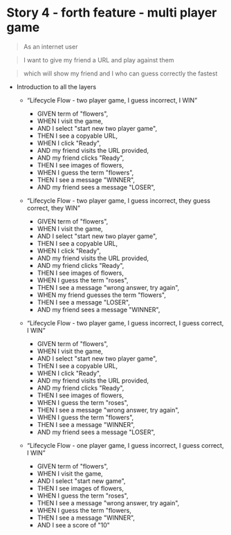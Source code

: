 # Story 4 - forth feature - multi player game

> As an internet user

> I want to give my friend a URL and play against them

> which will show my friend and I who can guess correctly the fastest

* Introduction to all the layers
  * “Lifecycle Flow - two player game, I guess incorrect, I WIN”
    - GIVEN term of "flowers",
    - WHEN I visit the game,
    - AND I select "start new two player game",
    - THEN I see a copyable URL,
    - WHEN I click "Ready",
    - AND my friend visits the URL provided,
    - AND my friend clicks "Ready",
    - THEN I see images of flowers,
    - WHEN I guess the term "flowers",
    - THEN I see a message "WINNER",
    - AND my friend sees a message "LOSER",
    
  * “Lifecycle Flow - two player game, I guess incorrect, they guess correct, they WIN”
    - GIVEN term of "flowers",
    - WHEN I visit the game,
    - AND I select "start new two player game",
    - THEN I see a copyable URL,
    - WHEN I click "Ready",
    - AND my friend visits the URL provided,
    - AND my friend clicks "Ready",
    - THEN I see images of flowers,
    - WHEN I guess the term "roses",
    - THEN I see a message "wrong answer, try again",
    - WHEN my friend guesses the term "flowers",
    - THEN I see a message "LOSER",
    - AND my friend sees a message "WINNER", 
    
  * “Lifecycle Flow - two player game, I guess incorrect, I guess correct, I WIN”
    - GIVEN term of "flowers",
    - WHEN I visit the game,
    - AND I select "start new two player game",
    - THEN I see a copyable URL,
    - WHEN I click "Ready",
    - AND my friend visits the URL provided,
    - AND my friend clicks "Ready",
    - THEN I see images of flowers,
    - WHEN I guess the term "roses",
    - THEN I see a message "wrong answer, try again",
    - WHEN I guess the term "flowers",
    - THEN I see a message "WINNER",
    - AND my friend sees a message "LOSER", 
    
  * “Lifecycle Flow - one player game, I guess incorrect, I guess correct, I WIN”
    - GIVEN term of "flowers",
    - WHEN I visit the game,
    - AND I select "start new game",
    - THEN I see images of flowers,
    - WHEN I guess the term "roses",
    - THEN I see a message "wrong answer, try again",
    - WHEN I guess the term "flowers,
    - THEN I see a message "WINNER",
    - AND I see a score of "10"

    
